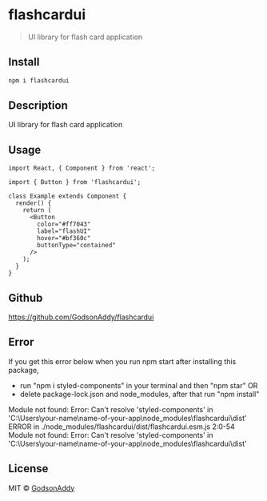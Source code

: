 # flashcardui

> UI library for flash card application

## Install

```bash
npm i flashcardui
```

## Description

UI library for flash card application

## Usage

```tsx
import React, { Component } from 'react';

import { Button } from 'flashcardui';

class Example extends Component {
  render() {
    return (
      <Button
        color="#ff7043"
        label="flashUI"
        hover="#bf360c"
        buttonType="contained"
      />
    );
  }
}
```

## Github

https://github.com/GodsonAddy/flashcardui

## Error

If you get this error below when you run npm start after installing this package, 
  - run "npm i styled-components" in your terminal and then "npm star"  OR
  - delete package-lock.json and node_modules, after that run "npm install"

Module not found: Error: Can't resolve 'styled-components' in 'C:\Users\your-name\name-of-your-app\node_modules\flashcardui\dist'
ERROR in ./node_modules/flashcardui/dist/flashcardui.esm.js 2:0-54
Module not found: Error: Can't resolve 'styled-components' in 'C:\Users\your-name\name-of-your-app\node_modules\flashcardui\dist'

## License

MIT © [GodsonAddy](https://github.com/GodsonAdy)

